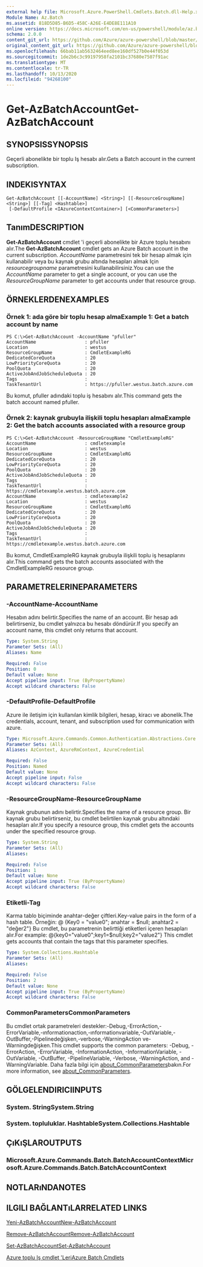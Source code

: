 ```yaml
---
external help file: Microsoft.Azure.PowerShell.Cmdlets.Batch.dll-Help.xml
Module Name: Az.Batch
ms.assetid: 818D5D85-B6D5-458C-A26E-E4DE8E111A10
online version: https://docs.microsoft.com/en-us/powershell/module/az.batch/get-azbatchaccount
schema: 2.0.0
content_git_url: https://github.com/Azure/azure-powershell/blob/master/src/Batch/Batch/help/Get-AzBatchAccount.md
original_content_git_url: https://github.com/Azure/azure-powershell/blob/master/src/Batch/Batch/help/Get-AzBatchAccount.md
ms.openlocfilehash: 66bab11ab5632464eed8ee160df527b0e44f053d
ms.sourcegitcommit: 1de2b6c3c99197958fa2101bc37680e7507f91ac
ms.translationtype: MT
ms.contentlocale: tr-TR
ms.lasthandoff: 10/13/2020
ms.locfileid: "94268100"
---
```

# <span data-ttu-id="c9719-101">Get-AzBatchAccount</span><span class="sxs-lookup"><span data-stu-id="c9719-101">Get-AzBatchAccount</span></span>

## <span data-ttu-id="c9719-102">SYNOPSIS</span><span class="sxs-lookup"><span data-stu-id="c9719-102">SYNOPSIS</span></span>
<span data-ttu-id="c9719-103">Geçerli abonelikte bir toplu Iş hesabı alır.</span><span class="sxs-lookup"><span data-stu-id="c9719-103">Gets a Batch account in the current subscription.</span></span>

## <span data-ttu-id="c9719-104">INDEKI</span><span class="sxs-lookup"><span data-stu-id="c9719-104">SYNTAX</span></span>

```
Get-AzBatchAccount [[-AccountName] <String>] [[-ResourceGroupName] <String>] [[-Tag] <Hashtable>]
 [-DefaultProfile <IAzureContextContainer>] [<CommonParameters>]
```

## <span data-ttu-id="c9719-105">Tanım</span><span class="sxs-lookup"><span data-stu-id="c9719-105">DESCRIPTION</span></span>
<span data-ttu-id="c9719-106">**Get-AzBatchAccount** cmdlet 'i geçerli abonelikte bir Azure toplu hesabını alır.</span><span class="sxs-lookup"><span data-stu-id="c9719-106">The **Get-AzBatchAccount** cmdlet gets an Azure Batch account in the current subscription.</span></span> <span data-ttu-id="c9719-107">*AccountName* parametresini tek bir hesap almak için kullanabilir veya bu kaynak grubu altında hesapları almak Için *resourcegroupname* parametresini kullanabilirsiniz.</span><span class="sxs-lookup"><span data-stu-id="c9719-107">You can use the *AccountName* parameter to get a single account, or you can use the *ResourceGroupName* parameter to get accounts under that resource group.</span></span>

## <span data-ttu-id="c9719-108">ÖRNEKLERDEN</span><span class="sxs-lookup"><span data-stu-id="c9719-108">EXAMPLES</span></span>

### <span data-ttu-id="c9719-109">Örnek 1: ada göre bir toplu hesap alma</span><span class="sxs-lookup"><span data-stu-id="c9719-109">Example 1: Get a batch account by name</span></span>
```
PS C:\>Get-AzBatchAccount -AccountName "pfuller"
AccountName                  : pfuller
Location                     : westus
ResourceGroupName            : CmdletExampleRG
DedicatedCoreQuota           : 20
LowPriorityCoreQuota         : 20
PoolQuota                    : 20
ActiveJobAndJobScheduleQuota : 20
Tags                         :
TaskTenantUrl                : https://pfuller.westus.batch.azure.com
```

<span data-ttu-id="c9719-110">Bu komut, pfuller adındaki toplu iş hesabını alır.</span><span class="sxs-lookup"><span data-stu-id="c9719-110">This command gets the batch account named pfuller.</span></span>

### <span data-ttu-id="c9719-111">Örnek 2: kaynak grubuyla ilişkili toplu hesapları alma</span><span class="sxs-lookup"><span data-stu-id="c9719-111">Example 2: Get the batch accounts associated with a resource group</span></span>
```
PS C:\>Get-AzBatchAccount -ResourceGroupName "CmdletExampleRG"
AccountName                  : cmdletexample
Location                     : westus
ResourceGroupName            : CmdletExampleRG
DedicatedCoreQuota           : 20
LowPriorityCoreQuota         : 20
PoolQuota                    : 20
ActiveJobAndJobScheduleQuota : 20
Tags                         :
TaskTenantUrl                : https://cmdletexample.westus.batch.azure.com
AccountName                  : cmdletexample2
Location                     : westus
ResourceGroupName            : CmdletExampleRG
DedicatedCoreQuota           : 20
LowPriorityCoreQuota         : 20
PoolQuota                    : 20
ActiveJobAndJobScheduleQuota : 20
Tags                         :
TaskTenantUrl                : https://cmdletexample.westus.batch.azure.com
```

<span data-ttu-id="c9719-112">Bu komut, CmdletExampleRG kaynak grubuyla ilişkili toplu iş hesaplarını alır.</span><span class="sxs-lookup"><span data-stu-id="c9719-112">This command gets the batch accounts associated with the CmdletExampleRG resource group.</span></span>

## <span data-ttu-id="c9719-113">PARAMETRELERINE</span><span class="sxs-lookup"><span data-stu-id="c9719-113">PARAMETERS</span></span>

### <span data-ttu-id="c9719-114">-AccountName</span><span class="sxs-lookup"><span data-stu-id="c9719-114">-AccountName</span></span>
<span data-ttu-id="c9719-115">Hesabın adını belirtir.</span><span class="sxs-lookup"><span data-stu-id="c9719-115">Specifies the name of an account.</span></span>
<span data-ttu-id="c9719-116">Bir hesap adı belirtirseniz, bu cmdlet yalnızca bu hesabı döndürür.</span><span class="sxs-lookup"><span data-stu-id="c9719-116">If you specify an account name, this cmdlet only returns that account.</span></span>

```yaml
Type: System.String
Parameter Sets: (All)
Aliases: Name

Required: False
Position: 0
Default value: None
Accept pipeline input: True (ByPropertyName)
Accept wildcard characters: False
```

### <span data-ttu-id="c9719-117">-DefaultProfile</span><span class="sxs-lookup"><span data-stu-id="c9719-117">-DefaultProfile</span></span>
<span data-ttu-id="c9719-118">Azure ile iletişim için kullanılan kimlik bilgileri, hesap, kiracı ve abonelik.</span><span class="sxs-lookup"><span data-stu-id="c9719-118">The credentials, account, tenant, and subscription used for communication with azure.</span></span>

```yaml
Type: Microsoft.Azure.Commands.Common.Authentication.Abstractions.Core.IAzureContextContainer
Parameter Sets: (All)
Aliases: AzContext, AzureRmContext, AzureCredential

Required: False
Position: Named
Default value: None
Accept pipeline input: False
Accept wildcard characters: False
```

### <span data-ttu-id="c9719-119">-ResourceGroupName</span><span class="sxs-lookup"><span data-stu-id="c9719-119">-ResourceGroupName</span></span>
<span data-ttu-id="c9719-120">Kaynak grubunun adını belirtir.</span><span class="sxs-lookup"><span data-stu-id="c9719-120">Specifies the name of a resource group.</span></span>
<span data-ttu-id="c9719-121">Bir kaynak grubu belirtirseniz, bu cmdlet belirtilen kaynak grubu altındaki hesapları alır.</span><span class="sxs-lookup"><span data-stu-id="c9719-121">If you specify a resource group, this cmdlet gets the accounts under the specified resource group.</span></span>

```yaml
Type: System.String
Parameter Sets: (All)
Aliases:

Required: False
Position: 1
Default value: None
Accept pipeline input: True (ByPropertyName)
Accept wildcard characters: False
```

### <span data-ttu-id="c9719-122">Etiketli</span><span class="sxs-lookup"><span data-stu-id="c9719-122">-Tag</span></span>
<span data-ttu-id="c9719-123">Karma tablo biçiminde anahtar-değer çiftleri.</span><span class="sxs-lookup"><span data-stu-id="c9719-123">Key-value pairs in the form of a hash table.</span></span> <span data-ttu-id="c9719-124">Örneğin: @ {Key0 = "value0"; anahtar = $null; anahtar2 = "değer2"} Bu cmdlet, bu parametrenin belirttiği etiketleri içeren hesapları alır.</span><span class="sxs-lookup"><span data-stu-id="c9719-124">For example: @{key0="value0";key1=$null;key2="value2"} This cmdlet gets accounts that contain the tags that this parameter specifies.</span></span>

```yaml
Type: System.Collections.Hashtable
Parameter Sets: (All)
Aliases:

Required: False
Position: 2
Default value: None
Accept pipeline input: True (ByPropertyName)
Accept wildcard characters: False
```

### <span data-ttu-id="c9719-125">CommonParameters</span><span class="sxs-lookup"><span data-stu-id="c9719-125">CommonParameters</span></span>
<span data-ttu-id="c9719-126">Bu cmdlet ortak parametreleri destekler:-Debug,-ErrorAction,-ErrorVariable,-ınformationaction,-ınformationvariable,-OutVariable,-OutBuffer,-Pipelinedeğişken,-verbose,-WarningAction ve-Warningdeğişken.</span><span class="sxs-lookup"><span data-stu-id="c9719-126">This cmdlet supports the common parameters: -Debug, -ErrorAction, -ErrorVariable, -InformationAction, -InformationVariable, -OutVariable, -OutBuffer, -PipelineVariable, -Verbose, -WarningAction, and -WarningVariable.</span></span> <span data-ttu-id="c9719-127">Daha fazla bilgi için [about_CommonParameters](http://go.microsoft.com/fwlink/?LinkID=113216)bakın.</span><span class="sxs-lookup"><span data-stu-id="c9719-127">For more information, see [about_CommonParameters](http://go.microsoft.com/fwlink/?LinkID=113216).</span></span>

## <span data-ttu-id="c9719-128">GÖLGELENDIRICI</span><span class="sxs-lookup"><span data-stu-id="c9719-128">INPUTS</span></span>

### <span data-ttu-id="c9719-129">System. String</span><span class="sxs-lookup"><span data-stu-id="c9719-129">System.String</span></span>

### <span data-ttu-id="c9719-130">System. topluluklar. Hashtable</span><span class="sxs-lookup"><span data-stu-id="c9719-130">System.Collections.Hashtable</span></span>

## <span data-ttu-id="c9719-131">ÇıKıŞLAR</span><span class="sxs-lookup"><span data-stu-id="c9719-131">OUTPUTS</span></span>

### <span data-ttu-id="c9719-132">Microsoft.Azure.Commands.Batch.BatchAccountContext</span><span class="sxs-lookup"><span data-stu-id="c9719-132">Microsoft.Azure.Commands.Batch.BatchAccountContext</span></span>

## <span data-ttu-id="c9719-133">NOTLARıNDA</span><span class="sxs-lookup"><span data-stu-id="c9719-133">NOTES</span></span>

## <span data-ttu-id="c9719-134">ILGILI BAĞLANTıLAR</span><span class="sxs-lookup"><span data-stu-id="c9719-134">RELATED LINKS</span></span>

[<span data-ttu-id="c9719-135">Yeni-AzBatchAccount</span><span class="sxs-lookup"><span data-stu-id="c9719-135">New-AzBatchAccount</span></span>](./New-AzBatchAccount.md)

[<span data-ttu-id="c9719-136">Remove-AzBatchAccount</span><span class="sxs-lookup"><span data-stu-id="c9719-136">Remove-AzBatchAccount</span></span>](./Remove-AzBatchAccount.md)

[<span data-ttu-id="c9719-137">Set-AzBatchAccount</span><span class="sxs-lookup"><span data-stu-id="c9719-137">Set-AzBatchAccount</span></span>](./Set-AzBatchAccount.md)

[<span data-ttu-id="c9719-138">Azure toplu Iş cmdlet 'Leri</span><span class="sxs-lookup"><span data-stu-id="c9719-138">Azure Batch Cmdlets</span></span>](/powershell/module/Az.Batch/)
